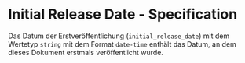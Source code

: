 # Initial Release Date - Specification

Das Datum der Erstveröffentlichung (`initial_release_date`) mit dem Wertetyp `string` mit dem Format `date-time` enthält das Datum, an dem dieses Dokument erstmals veröffentlicht wurde.
